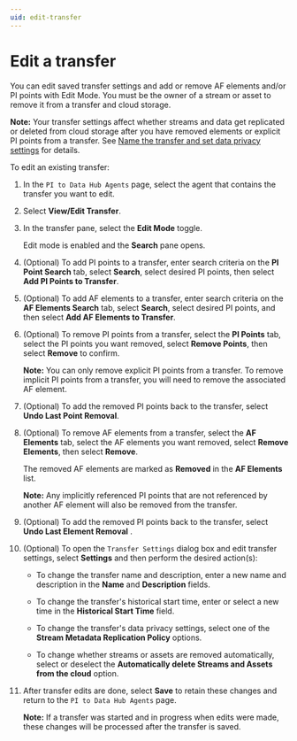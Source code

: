 ```yaml
---
uid: edit-transfer
---
```


# Edit a transfer

You can edit saved transfer settings and add or remove AF elements and/or PI points with Edit Mode. You must be the owner of a stream or asset to remove it from a transfer and cloud storage.

**Note:** Your transfer settings affect whether streams and data get replicated or deleted from cloud storage after you have removed elements or explicit PI points from a transfer. See [Name the transfer and set data privacy settings](xref:transfer-data) for details.

<!-- VTT: Add note about how the Opt-in setting (Transfer Settings window) affects streams/assets being deleted from cloud storage or replicated, depnding on the client's preference/option selection.-->

To edit an existing transfer:

1. In the `PI to Data Hub Agents` page, select the agent that contains the transfer you want to edit.

1. Select **View/Edit Transfer**.

1. In the transfer pane, select the **Edit Mode** toggle.

   Edit mode is enabled and the **Search** pane opens. 

1. (Optional) To add PI points to a transfer, enter search criteria on the **PI Point Search** tab, select **Search**, select desired PI points, then select **Add PI Points to Transfer**. 

1. (Optional) To add AF elements to a transfer, enter search criteria on the **AF Elements Search** tab, select **Search**, select desired PI points, and then select **Add AF Elements to Transfer**.

1. (Optional) To remove PI points from a transfer, select the **PI Points** tab, select the PI points you want removed, select **Remove Points**, then select **Remove** to confirm.
 
   **Note:** You can only remove explicit PI points from a transfer. To remove implicit PI points from a transfer, you will need to remove the associated AF element. 

1. (Optional)  To add the removed PI points back to the transfer, select **Undo Last Point Removal**.

1. (Optional) To remove AF elements from a transfer, select the **AF Elements** tab, select the AF elements you want removed, select **Remove Elements**, then select **Remove**.

   The removed AF elements are marked as **Removed** in the **AF Elements** list. 

   **Note:** Any implicitly referenced PI points that are not referenced by another AF element will also be removed from the transfer.

1. (Optional) To add the removed PI points back to the transfer, select **Undo Last Element Removal** .
 
1. (Optional) To open the `Transfer Settings` dialog box and edit transfer settings, select **Settings** and then perform the desired action(s):

    * To change the transfer name and description, enter a new name and description in the **Name** and **Description** fields.
    
    * To change the transfer's historical start time, enter or select a new time in the **Historical Start Time** field.
    
    * To change the transfer's data privacy settings, select one of the **Stream Metadata Replication Policy** options.  

    * To change whether streams or assets are removed automatically, select or deselect the **Automatically delete Streams and Assets from the cloud** option.

1. After transfer edits are done, select **Save** to retain these changes and return to the `PI to Data Hub Agents` page.

   **Note:** If a transfer was started and in progress when edits were made, these changes will be processed after the transfer is saved.
